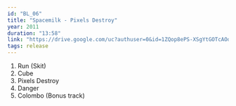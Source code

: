 ```yaml
---
id: "BL_06"
title: "Spacemilk - Pixels Destroy"
year: 2011
duration: "13:58"
link: "https://drive.google.com/uc?authuser=0&id=1ZQop8ePS-XSgYtGOTcAOdbJ2SzaSLEn5&export=download"
tags: release
---
```


01. Run (Skit)
02. Cube
03. Pixels Destroy
04. Danger
05. Colombo (Bonus track)
